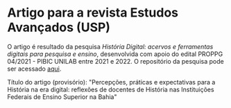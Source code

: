 # Artigo para a revista Estudos Avançados (USP)

O artigo é resultado da pesquisa *História Digital: acervos e ferramentas digitais para pesquisa e ensino*, desenvolvida com apoio do edital PROPPG 04/2021 - PIBIC UNILAB entre 2021 e 2022. O repositório da pesquisa pode ser acessado [aqui](https://github.com/Curso-de-Historia-Unilab-Males/historia-digital-PIBIC).

Título do artigo (provisório): "Percepções, práticas e expectativas para a História na era digital: reflexões de docentes de História nas Instituições Federais de Ensino Superior na Bahia"
